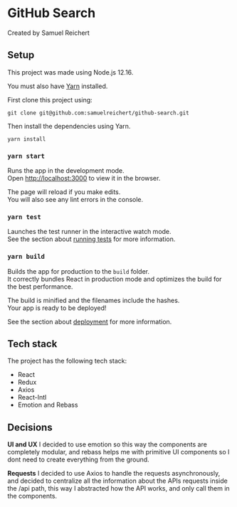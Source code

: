 # GitHub Search
Created by Samuel Reichert

## Setup
This project was made using Node.js 12.16.

You must also have [Yarn](https://yarnpkg.com/) installed.

First clone this project using:
```
git clone git@github.com:samuelreichert/github-search.git
```

Then install the dependencies using Yarn.
```
yarn install
```

### `yarn start`

Runs the app in the development mode.<br />
Open [http://localhost:3000](http://localhost:3000) to view it in the browser.

The page will reload if you make edits.<br />
You will also see any lint errors in the console.

### `yarn test`

Launches the test runner in the interactive watch mode.<br />
See the section about [running tests](https://facebook.github.io/create-react-app/docs/running-tests) for more information.

### `yarn build`

Builds the app for production to the `build` folder.<br />
It correctly bundles React in production mode and optimizes the build for the best performance.

The build is minified and the filenames include the hashes.<br />
Your app is ready to be deployed!

See the section about [deployment](https://facebook.github.io/create-react-app/docs/deployment) for more information.

## Tech stack
The project has the following tech stack:

* React
* Redux
* Axios
* React-Intl
* Emotion and Rebass

## Decisions

**UI and UX**
I decided to use emotion so this way the components are completely modular, and rebass helps me with primitive UI components so I dont need to create everything from the ground.

**Requests**
I decided to use Axios to handle the requests asynchronously, and decided to centralize all the information about the APIs requests inside the /api path, this way I abstracted how the API works, and only call them in the components.

